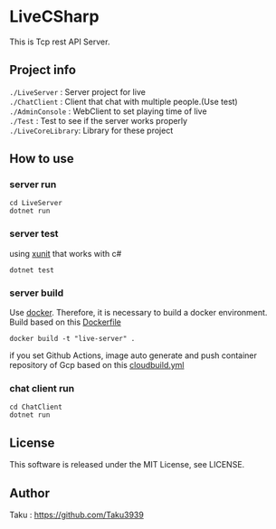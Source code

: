 # LiveCSharp
This is Tcp rest API Server.
## Project info

 `./LiveServer`     : Server project for live <br>
 `./ChatClient`     : Client that chat with multiple people.(Use test)<br>
 `./AdminConsole`   : WebClient to set playing time of live <br>
 `./Test`           : Test to see if the server works properly <br>
 `./LiveCoreLibrary`: Library for these project<br>

## How to use

### server run

```
cd LiveServer
dotnet run
```


### server test

using [xunit](https://xunit.net/) that works with c# <br>


```
dotnet test
```

### server build

Use [docker](https://www.docker.com/). Therefore, it is necessary to build a docker environment. <br>
Build based on this [Dockerfile](https://github.com/Taku3939/LiveCSharp/blob/master/Dockerfile)

```
docker build -t "live-server" .
```

if you set Github Actions, image auto generate and push container repository of Gcp based on this [cloudbuild.yml](https://github.com/MIKUEC2020/LiveCSharp/blob/master/cloudbuild.yml)

### chat client run

```
cd ChatClient
dotnet run
```

## License
This software is released under the MIT License, see LICENSE.

## Author

Taku : https://github.com/Taku3939
